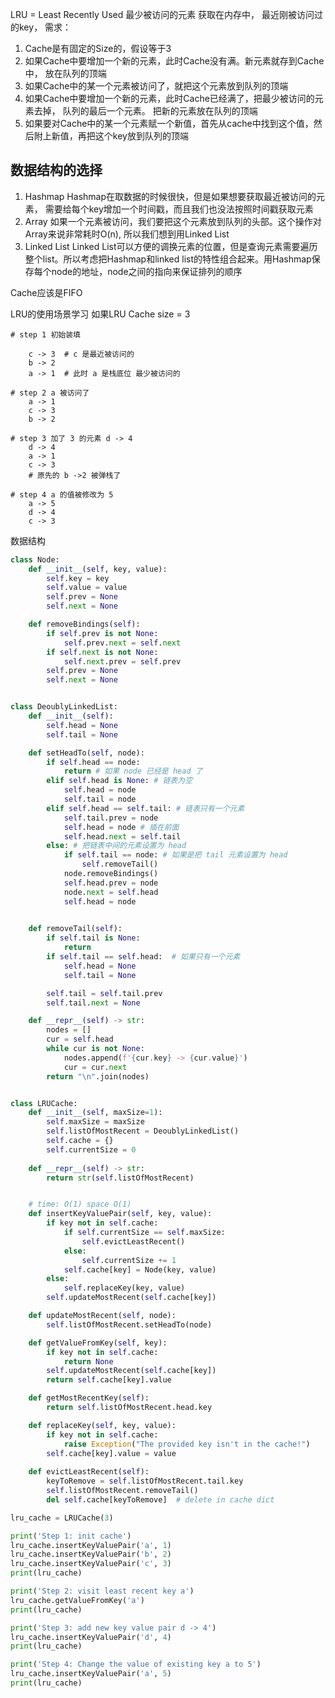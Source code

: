 
LRU = Least Recently Used 最少被访问的元素
获取在内存中， 最近刚被访问过的key，
需求： 
1. Cache是有固定的Size的，假设等于3
2. 如果Cache中要增加一个新的元素，此时Cache没有满。新元素就存到Cache中， 放在队列的顶端
3. 如果Cache中的某一个元素被访问了，就把这个元素放到队列的顶端
4. 如果Cache中要增加一个新的元素，此时Cache已经满了，把最少被访问的元素去掉， 队列的最后一个元素。 把新的元素放在队列的顶端
5. 如果要对Cache中的某一个元素赋一个新值，首先从cache中找到这个值，然后附上新值，再把这个key放到队列的顶端

## 数据结构的选择
1. Hashmap
	Hashmap在取数据的时候很快，但是如果想要获取最近被访问的元素， 需要给每个key增加一个时间戳，而且我们也没法按照时间戳获取元素
2. Array
	如果一个元素被访问，我们要把这个元素放到队列的头部。这个操作对Array来说非常耗时O(n), 所以我们想到用Linked List
3. Linked List
	Linked List可以方便的调换元素的位置，但是查询元素需要遍历整个list。所以考虑把Hashmap和linked list的特性组合起来。用Hashmap保存每个node的地址，node之间的指向来保证排列的顺序

Cache应该是FIFO

  
LRU的使用场景学习
如果LRU Cache size = 3

```shell
# step 1 初始装填

    c -> 3  # c 是最近被访问的
    b -> 2
    a -> 1  # 此时 a 是栈底位 最少被访问的

# step 2 a 被访问了
	a -> 1
	c -> 3
	b -> 2

# step 3 加了 3 的元素 d -> 4
	d -> 4
	a -> 1
	c -> 3
    # 原先的 b ->2 被弹栈了

# step 4 a 的值被修改为 5
	a -> 5
	d -> 4
	c -> 3

```

数据结构
```python
class Node:
    def __init__(self, key, value):
        self.key = key
        self.value = value
        self.prev = None
        self.next = None

    def removeBindings(self):
        if self.prev is not None:
            self.prev.next = self.next
        if self.next is not None:
            self.next.prev = self.prev
        self.prev = None
        self.next = None


class DeoublyLinkedList:
    def __init__(self):
        self.head = None
        self.tail = None

    def setHeadTo(self, node):
        if self.head == node: 
            return # 如果 node 已经是 head 了  
        elif self.head is None: # 链表为空
            self.head = node
            self.tail = node 
        elif self.head == self.tail: # 链表只有一个元素
            self.tail.prev = node 
            self.head = node # 插在前面
            self.head.next = self.tail 
        else: # 把链表中间的元素设置为 head
            if self.tail == node: # 如果是把 tail 元素设置为 head
                self.removeTail()
            node.removeBindings()
            self.head.prev = node
            node.next = self.head
            self.head = node
            

    def removeTail(self):
        if self.tail is None:
            return 
        if self.tail == self.head:  # 如果只有一个元素
            self.head = None
            self.tail = None

        self.tail = self.tail.prev
        self.tail.next = None

    def __repr__(self) -> str:
        nodes = []
        cur = self.head
        while cur is not None:
            nodes.append(f'{cur.key} -> {cur.value}')
            cur = cur.next
        return "\n".join(nodes)


class LRUCache:
    def __init__(self, maxSize=1):
        self.maxSize = maxSize
        self.listOfMostRecent = DeoublyLinkedList()
        self.cache = {}
        self.currentSize = 0
    
    def __repr__(self) -> str:
        return str(self.listOfMostRecent)


    # time: O(1) space O(1)
    def insertKeyValuePair(self, key, value):
        if key not in self.cache:
            if self.currentSize == self.maxSize:
                self.evictLeastRecent()
            else:
                self.currentSize += 1
            self.cache[key] = Node(key, value)
        else:
            self.replaceKey(key, value)
        self.updateMostRecent(self.cache[key])

    def updateMostRecent(self, node):
        self.listOfMostRecent.setHeadTo(node)

    def getValueFromKey(self, key):
        if key not in self.cache:
            return None
        self.updateMostRecent(self.cache[key])
        return self.cache[key].value

    def getMostRecentKey(self):
        return self.listOfMostRecent.head.key

    def replaceKey(self, key, value):
        if key not in self.cache:
            raise Exception("The provided key isn't in the cache!")
        self.cache[key].value = value
    
    def evictLeastRecent(self):
        keyToRemove = self.listOfMostRecent.tail.key
        self.listOfMostRecent.removeTail()
        del self.cache[keyToRemove]  # delete in cache dict

lru_cache = LRUCache(3)

print('Step 1: init cache')
lru_cache.insertKeyValuePair('a', 1)
lru_cache.insertKeyValuePair('b', 2)
lru_cache.insertKeyValuePair('c', 3)
print(lru_cache)

print('Step 2: visit least recent key a')
lru_cache.getValueFromKey('a')
print(lru_cache)

print('Step 3: add new key value pair d -> 4')
lru_cache.insertKeyValuePair('d', 4)
print(lru_cache)

print('Step 4: Change the value of existing key a to 5')
lru_cache.insertKeyValuePair('a', 5)
print(lru_cache)
```